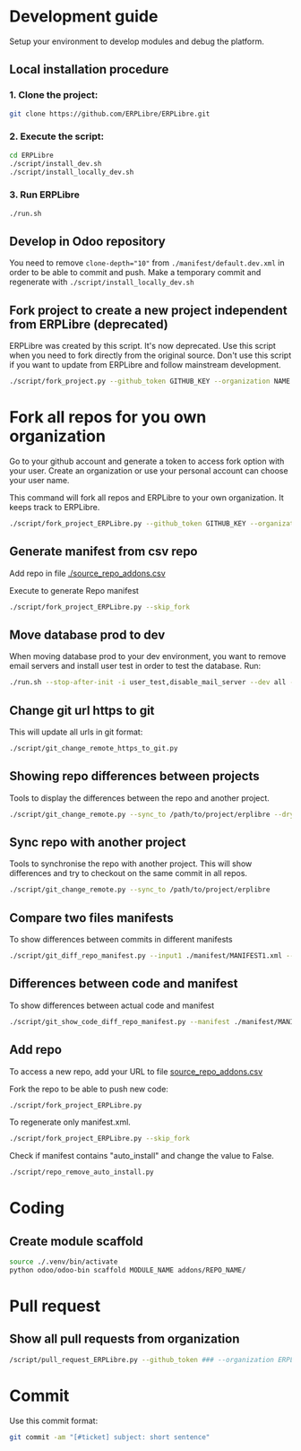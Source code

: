 # Development guide
Setup your environment to develop modules and debug the platform.

## Local installation procedure
### 1. Clone the project:
```bash
git clone https://github.com/ERPLibre/ERPLibre.git
```

### 2. Execute the script:
```bash
cd ERPLibre
./script/install_dev.sh
./script/install_locally_dev.sh
```

### 3. Run ERPLibre
```bash
./run.sh
```

## Develop in Odoo repository
You need to remove `clone-depth="10"` from `./manifest/default.dev.xml` in order to be able to commit and push.
Make a temporary commit and regenerate with `./script/install_locally_dev.sh`

## Fork project to create a new project independent from ERPLibre (deprecated)
ERPLibre was created by this script. It's now deprecated.
Use this script when you need to fork directly from the original source.
Don't use this script if you want to update from ERPLibre and follow mainstream development.
```bash
./script/fork_project.py --github_token GITHUB_KEY --organization NAME
```

# Fork all repos for you own organization
Go to your github account and generate a token to access fork option with your user. Create an organization or use your personal account can choose your user name.

This command will fork all repos and ERPLibre to your own organization. It keeps track to ERPLibre.
```bash
./script/fork_project_ERPLibre.py --github_token GITHUB_KEY --organization NAME
```

## Generate manifest from csv repo
Add repo in file [./source_repo_addons.csv](./source_repo_addons.csv)

Execute to generate Repo manifest
```bash
./script/fork_project_ERPLibre.py --skip_fork
```

## Move database prod to dev
When moving database prod to your dev environment, you want to remove email servers and install user test in order to test the database.
Run:
```bash
./run.sh --stop-after-init -i user_test,disable_mail_server --dev all -d DATABASE
```

## Change git url https to git
This will update all urls in git format:
```bash
./script/git_change_remote_https_to_git.py
```

## Showing repo differences between projects
Tools to display the differences between the repo and another project.
```bash
./script/git_change_remote.py --sync_to /path/to/project/erplibre --dry_sync
```

## Sync repo with another project
Tools to synchronise the repo with another project. This will show differences and try to checkout on the same commit in all repos.
```bash
./script/git_change_remote.py --sync_to /path/to/project/erplibre
```

## Compare two files manifests
To show differences between commits in different manifests
```bash
./script/git_diff_repo_manifest.py --input1 ./manifest/MANIFEST1.xml --input2 ./manifest/MANIFEST2.xml
```

## Differences between code and manifest
To show differences between actual code and manifest
```bash
./script/git_show_code_diff_repo_manifest.py --manifest ./manifest/MANIFEST1.xml
```

## Add repo
To access a new repo, add your URL to file [source_repo_addons.csv](../source_repo_addons.csv)

Fork the repo to be able to push new code:
```bash
./script/fork_project_ERPLibre.py
```

To regenerate only manifest.xml.
```bash
./script/fork_project_ERPLibre.py --skip_fork
```

Check if manifest contains "auto_install" and change the value to False.
```bash
./script/repo_remove_auto_install.py
```

# Coding
## Create module scaffold
```bash
source ./.venv/bin/activate
python odoo/odoo-bin scaffold MODULE_NAME addons/REPO_NAME/
```

# Pull request
## Show all pull requests from organization
```bash
/script/pull_request_ERPLibre.py --github_token ### --organization ERPLibre
```

# Commit
Use this commit format:
```bash
git commit -am "[#ticket] subject: short sentence"
```
